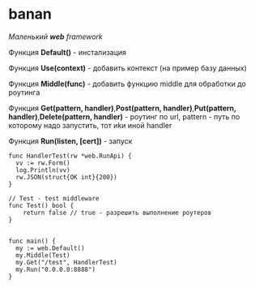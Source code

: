 # banan


*Маленький **web**  framework* 

Функция **Default()** - инстализация  

Функция **Use(context)** - добавить контекст (на пример базу данных)

Функция **Middle(func)** - добавить функцию middle для обработки до роутинга

Функция **Get(pattern, handler)**,**Post(pattern, handler)**,**Put(pattern, handler)**,**Delete(pattern, handler)** - роутинг по url, pattern - путь по которому надо запустить, тот иkи иной handler

Функция **Run(listen, [cert])** - запуск 

```
func HandlerTest(rw *web.RunApi) {
  vv := rw.Form()
  log.Println(vv)
  rw.JSON(struct{OK int}{200})
}

// Test - test middleware
func Test() bool {
	return false // true - разрешить выполнение роутеров
}
  

func main() {
  my := web.Default()
  my.Middle(Test)
  my.Get("/test", HandlerTest)
  my.Run("0.0.0.0:8888")
}

```  
